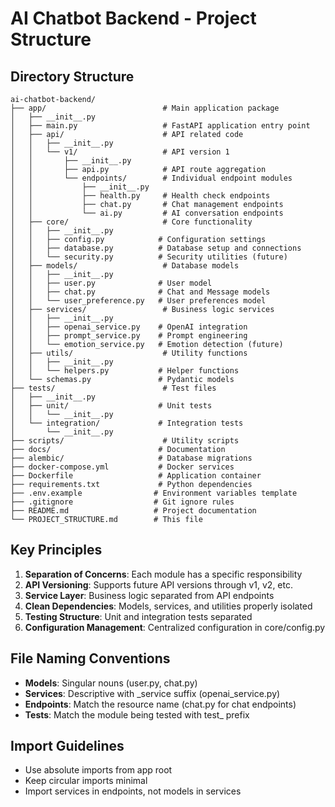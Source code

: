 # AI Chatbot Backend - Project Structure

## Directory Structure

```
ai-chatbot-backend/
├── app/                          # Main application package
│   ├── __init__.py
│   ├── main.py                   # FastAPI application entry point
│   ├── api/                      # API related code
│   │   ├── __init__.py
│   │   └── v1/                   # API version 1
│   │       ├── __init__.py
│   │       ├── api.py            # API route aggregation
│   │       └── endpoints/        # Individual endpoint modules
│   │           ├── __init__.py
│   │           ├── health.py     # Health check endpoints
│   │           ├── chat.py       # Chat management endpoints
│   │           └── ai.py         # AI conversation endpoints
│   ├── core/                     # Core functionality
│   │   ├── __init__.py
│   │   ├── config.py            # Configuration settings
│   │   ├── database.py          # Database setup and connections
│   │   └── security.py          # Security utilities (future)
│   ├── models/                   # Database models
│   │   ├── __init__.py
│   │   ├── user.py              # User model
│   │   ├── chat.py              # Chat and Message models
│   │   └── user_preference.py   # User preferences model
│   ├── services/                 # Business logic services
│   │   ├── __init__.py
│   │   ├── openai_service.py    # OpenAI integration
│   │   ├── prompt_service.py    # Prompt engineering
│   │   └── emotion_service.py   # Emotion detection (future)
│   ├── utils/                    # Utility functions
│   │   ├── __init__.py
│   │   └── helpers.py           # Helper functions
│   └── schemas.py               # Pydantic models
├── tests/                        # Test files
│   ├── __init__.py
│   ├── unit/                    # Unit tests
│   │   └── __init__.py
│   └── integration/             # Integration tests
│       └── __init__.py
├── scripts/                      # Utility scripts
├── docs/                        # Documentation
├── alembic/                     # Database migrations
├── docker-compose.yml           # Docker services
├── Dockerfile                   # Application container
├── requirements.txt             # Python dependencies
├── .env.example                # Environment variables template
├── .gitignore                  # Git ignore rules
├── README.md                   # Project documentation
└── PROJECT_STRUCTURE.md        # This file
```

## Key Principles

1. **Separation of Concerns**: Each module has a specific responsibility
2. **API Versioning**: Supports future API versions through v1, v2, etc.
3. **Service Layer**: Business logic separated from API endpoints
4. **Clean Dependencies**: Models, services, and utilities properly isolated
5. **Testing Structure**: Unit and integration tests separated
6. **Configuration Management**: Centralized configuration in core/config.py

## File Naming Conventions

- **Models**: Singular nouns (user.py, chat.py)
- **Services**: Descriptive with _service suffix (openai_service.py)
- **Endpoints**: Match the resource name (chat.py for chat endpoints)
- **Tests**: Match the module being tested with test_ prefix

## Import Guidelines

- Use absolute imports from app root
- Keep circular imports minimal
- Import services in endpoints, not models in services
